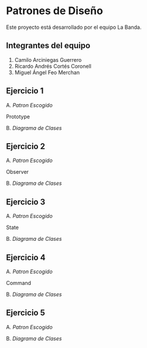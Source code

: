 # Patrones de Diseño

Este proyecto está desarrollado por el equipo La Banda.

## Integrantes del equipo

1. Camilo Arciniegas Guerrero
2. Ricardo Andrés Cortés Coronell
3. Miguel Ángel Feo Merchan

## Ejercicio 1
A. _Patron Escogido_

Prototype

B. _Diagrama de Clases_

## Ejercicio 2
A. _Patron Escogido_

Observer

B. _Diagrama de Clases_

## Ejercicio 3
A. _Patron Escogido_

State

B. _Diagrama de Clases_

## Ejercicio 4
A. _Patron Escogido_

Command

B. _Diagrama de Clases_

## Ejercicio 5
A. _Patron Escogido_

B. _Diagrama de Clases_
